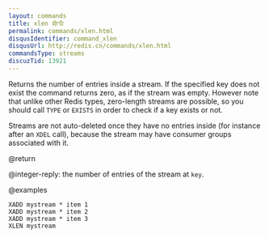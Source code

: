 ```yaml
---
layout: commands
title: xlen 命令
permalink: commands/xlen.html
disqusIdentifier: command_xlen
disqusUrl: http://redis.cn/commands/xlen.html
commandsType: streams
discuzTid: 13921
---
```


Returns the number of entries inside a stream. If the specified key does not
exist the command returns zero, as if the stream was empty.
However note that unlike other Redis types, zero-length streams are
possible, so you should call `TYPE` or `EXISTS` in order to check if
a key exists or not.

Streams are not auto-deleted once they have no entries inside (for instance
after an `XDEL` call), because the stream may have consumer groups
associated with it.

@return

@integer-reply: the number of entries of the stream at `key`.

@examples

```cli
XADD mystream * item 1
XADD mystream * item 2
XADD mystream * item 3
XLEN mystream
```

